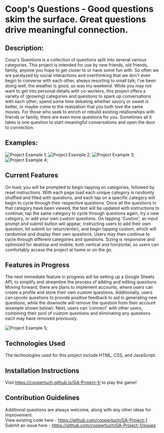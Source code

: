 <h1>Coop's Questions - Good questions skim the surface. Great questions drive meaningful connection.</h1> 

## Description:
Coop's Questions is a collection of questions split into several various categories. This project is intended for use by new friends, old friends, family, anyone you hope to get closer to or have some fun with. So often we are paralyzed by social interactions and overthinking that we don't even begin to converse with each other, always resorting to small talk; I've been doing well, the weather is good, so was my weekend. While you may not want to get into personal details with co-workers, this project offers a variety of (growing) categories and questions to spark up conversations with each other; spend some time debating whether savory or sweet is better, or maybe come to the realization that you both love the same movies. For those who seek to enrich or rebuild existing relationships with friends or family, there are even more questions for you. Sometimes all it takes is one question to start meaningful conversations and open the door to connection.

## Examples:
![Project Example 1](images/ProjectExample1.png);
![Project Example 2](images/ProjectExample2.png);
![Project Example 3](images/ProjectExample3.png);
![Project Example 4](images/ProjectExample4.png);

## Current Features
On load, you will be prompted to begin tapping on categories, followed by reset instructions. With each page load each unique category is randomly shuffled and filled with questions, and each tap on a specific category will begin to cycle through their respective questions. Once all the questions in that category have been viewed, the text will be updated with instructions to continue; tap the same category to cycle through questions again, try a new category, or add your own custom questions. On tapping 'Custom', an input prompt and submit button will appear, instructing users to add their own question, hit submit (or return/enter), and begin tapping custom, which will randomize and display their own questions. Users may then continue to cycle through different categories and questions. Sizing is responsive and optimized for desktop and mobile, both vertical and horizontal, so users can comfortably access the project at home or on the go.

## Features in Progress
The next immediate feature in progress will be setting up a Google Sheets API, to simplify and streamline the process of adding and editing questions. Moving forward, there are plans to implement accounts, where users can create a profile and store their own custom questions. Additionally, users can upvote questions to provide positive feedback to aid in generating new questions, while the downvote will remove the question from their account (example shown below). Next, users can 'connect' with other users, combining their pool of custom questions and eliminating any questions each may have removed previously.  

![Project Example 5](images/ProjectExample5.png);

## Technologies Used
The technologies used for this project include HTML, CSS, and JavaScript.

## Installation Instructions
Visit https://coopertuch.github.io/GA-Project-1/ to play the game!

## Contribution Guidelines
Additional questions are always welcome, along with any other ideas for improvement.<br>
View existing code here - https://github.com/coopertuch/GA-Project-1<br>
Submit an issue here - https://github.com/coopertuch/GA-Project-1/issues
